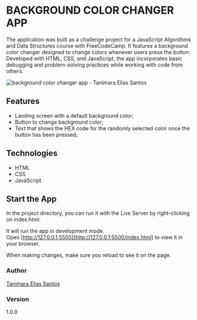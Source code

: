 # BACKGROUND COLOR CHANGER APP

The application was built as a challenge project for a JavaScript Algorithms and Data Structures course with FreeCodeCamp. It features a background color changer designed to change colors whenever users press the button. Developed with HTML, CSS, and JavaScript, the app incorporates basic debugging and problem-solving practices while working with code from others.

![background color changer app - Tanimara Elias Santos](background-color-changer-showcase.gif)

## Features

- Landing screen with a default background color;
- Button to change background color;
- Text that shows the HEX code for the randomly selected color once the button has been pressed;

## Technologies

- HTML
- CSS
- JavaScript

## Start the App

In the project directory, you can run it with the Live Server by right-clicking on index.html.

It will run the app in development mode.\
Open [http://127.0.0.1:5500](http://127.0.0.1:5500/index.html) to view it in your browser.

When making changes, make sure you reload to see it on the page.

### Author

[Tanimara Elias Santos](https://github.com/tanimaraeliassantos)

### Version

1.0.0
